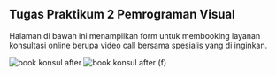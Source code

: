 ## Tugas Praktikum 2 Pemrograman Visual

Halaman di bawah ini menampilkan form untuk membooking layanan konsultasi online berupa video call bersama spesialis yang di inginkan.

![book konsul after](https://github.com/rerevana/TP2PROVIS/assets/113984261/2d87719e-ebac-41a6-9caf-a1c654f5630a)
![book konsul after (f)](https://github.com/rerevana/TP2PROVIS/assets/113984261/c22c6876-4bc6-4ba7-99b7-173a41120b73)

